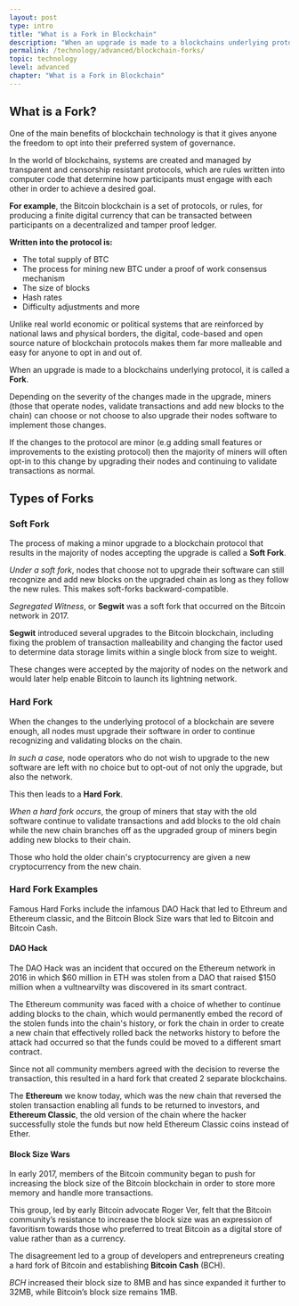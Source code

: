 ```yaml
---
layout: post
type: intro
title: "What is a Fork in Blockchain"
description: "When an upgrade is made to a blockchains underlying protocol, it is called a Fork. Learn more about forks in the Horizen Academy"
permalink: /technology/advanced/blockchain-forks/
topic: technology
level: advanced
chapter: "What is a Fork in Blockchain"
---
```


## What is a Fork?

One of the main benefits of blockchain technology is that it gives anyone the freedom to opt into their preferred system of governance.

In the world of blockchains, systems are created and managed by transparent and censorship resistant protocols, which are rules written into computer code that determine how participants must engage with each other in order to achieve a desired goal.

**For example**, the Bitcoin blockchain is a set of protocols, or rules, for producing a finite digital currency that can be transacted between participants on a decentralized and tamper proof ledger.

**Written into the protocol is:**

- The total supply of BTC
- The process for mining new BTC under a proof of work consensus mechanism
- The size of blocks
- Hash rates
- Difficulty adjustments and more

Unlike real world economic or political systems that are reinforced by national laws and physical borders, the digital, code-based and open source nature of blockchain protocols makes them far more malleable and easy for anyone to opt in and out of.

When an upgrade is made to a blockchains underlying protocol, it is called a **Fork**.

Depending on the severity of the changes made in the upgrade, miners (those that operate nodes, validate transactions and add new blocks to the chain) can choose or not choose to also upgrade their nodes software to implement those changes.

If the changes to the protocol are minor (e.g adding small features or improvements to the existing protocol) then the majority of miners will often opt-in to this change by upgrading their nodes and continuing to validate transactions as normal.

## Types of Forks

### Soft Fork

The process of making a minor upgrade to a blockchain protocol that results in the majority of nodes accepting the upgrade is called a **Soft Fork**.

_Under a soft fork_, nodes that choose not to upgrade their software can still recognize and add new blocks on the upgraded chain as long as they follow the new rules. This makes soft-forks backward-compatible.

_Segregated Witness_, or **Segwit** was a soft fork that occurred on the Bitcoin network in 2017.

**Segwit** introduced several upgrades to the Bitcoin blockchain, including fixing the problem of transaction malleability and changing the factor used to determine data storage limits within a single block from size to weight.

These changes were accepted by the majority of nodes on the network and would later help enable Bitcoin to launch its lightning network.

### Hard Fork

When the changes to the underlying protocol of a blockchain are severe enough, all nodes must upgrade their software in order to continue recognizing and validating blocks on the chain.

_In such a case,_ node operators who do not wish to upgrade to the new software are left with no choice but to opt-out of not only the upgrade, but also the network.

This then leads to a **Hard Fork**.

_When a hard fork occurs_, the group of miners that stay with the old software continue to validate transactions and add blocks to the old chain while the new chain branches off as the upgraded group of miners begin adding new blocks to their chain.

Those who hold the older chain's cryptocurrency are given a new cryptocurrency from the new chain.

### Hard Fork Examples

Famous Hard Forks include the infamous DAO Hack that led to Ethreum and Ethereum classic, and the Bitcoin Block Size wars that led to Bitcoin and Bitcoin Cash.

#### DAO Hack

The DAO Hack was an incident that occured on the Ethereum network in 2016 in which $60 million in ETH was stolen from a DAO that raised $150 million when a vultnearvilty was discovered in its smart contract.

The Ethereum community was faced with a choice of whether to continue adding blocks to the chain, which would permanently embed the record of the stolen funds into the chain's history, or fork the chain in order to create a new chain that effectively rolled back the networks history to before the attack had occurred so that the funds could be moved to a different smart contract.

Since not all community members agreed with the decision to reverse the transaction, this resulted in a hard fork that created 2 separate blockchains.

The **Ethereum** we know today, which was the new chain that reversed the stolen transaction enabling all funds to be returned to investors, and **Ethereum Classic**, the old version of the chain where the hacker successfully stole the funds but now held Ethereum Classic coins instead of Ether.

#### Block Size Wars

In early 2017, members of the Bitcoin community began to push for increasing the block size of the Bitcoin blockchain in order to store more memory and handle more transactions.

This group, led by early Bitcoin advocate Roger Ver, felt that the Bitcoin community’s resistance to increase the block size was an expression of favoritism towards those who preferred to treat Bitcoin as a digital store of value rather than as a currency.

The disagreement led to a group of developers and entrepreneurs creating a hard fork of Bitcoin and establishing **Bitcoin Cash** (BCH).

_BCH_ increased their block size to 8MB and has since expanded it further to 32MB, while Bitcoin’s block size remains 1MB.
